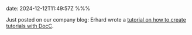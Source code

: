 date: 2024-12-12T11:49:57Z
%%%

Just posted on our company blog: Erhard wrote a [tutorial on how to create tutorials with DocC](https://www.nutrient.io/blog/creating-interactive-tutorials-using-docc/).
